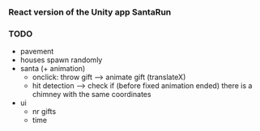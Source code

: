 ### React version of the Unity app SantaRun

### TODO
- pavement
- houses spawn randomly
- santa (+ animation)
    - onclick: throw gift --> animate gift (translateX)
    - hit detection --> check if (before fixed animation ended) there is a chimney with the same coordinates 
- ui
    - nr gifts
    - time